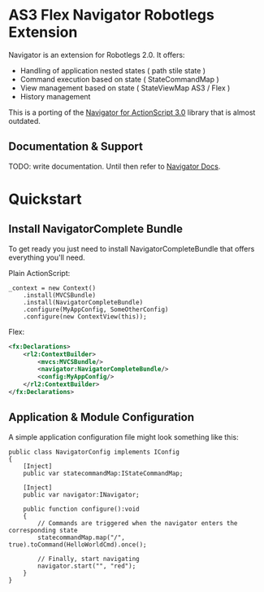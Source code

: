 # AS3 Flex Navigator Robotlegs Extension

Navigator is an extension for Robotlegs 2.0. It offers:

+ Handling of application nested states ( path stile state )
+ Command execution based on state ( StateCommandMap )
+ View management based on state ( StateViewMap AS3 / Flex )
+ History management

This is a porting of the [Navigator for ActionScript 3.0](https://github.com/epologee/navigator-as3) library that is almost outdated.

## Documentation & Support

TODO: write documentation.
Until then refer to [Navigator Docs](https://github.com/epologee/navigator-as3/wiki).

# Quickstart

## Install NavigatorComplete Bundle

To get ready you just need to install NavigatorCompleteBundle that offers everything you'll need.

Plain ActionScript:

```as3
_context = new Context()
    .install(MVCSBundle)
    .install(NavigatorCompleteBundle)
    .configure(MyAppConfig, SomeOtherConfig)
    .configure(new ContextView(this));
```

Flex:

```xml
<fx:Declarations>
    <rl2:ContextBuilder>
        <mvcs:MVCSBundle/>
        <navigator:NavigatorCompleteBundle/>
        <config:MyAppConfig/>
    </rl2:ContextBuilder>
</fx:Declarations>
```

## Application & Module Configuration

A simple application configuration file might look something like this:

```as3
public class NavigatorConfig implements IConfig
{
    [Inject]
    public var statecommandMap:IStateCommandMap;

    [Inject]
    public var navigator:INavigator;

    public function configure():void
    {
        // Commands are triggered when the navigator enters the corresponding state
        statecommandMap.map("/", true).toCommand(HelloWorldCmd).once();
        
        // Finally, start navigating
        navigator.start("", "red");
    }
}
```
